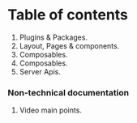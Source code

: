 

# Table of contents

1. Plugins & Packages.
2. Layout, Pages & components.
3. Composables.
4. Composables.
5. Server Apis.

### Non-technical documentation

1. Video main points.
